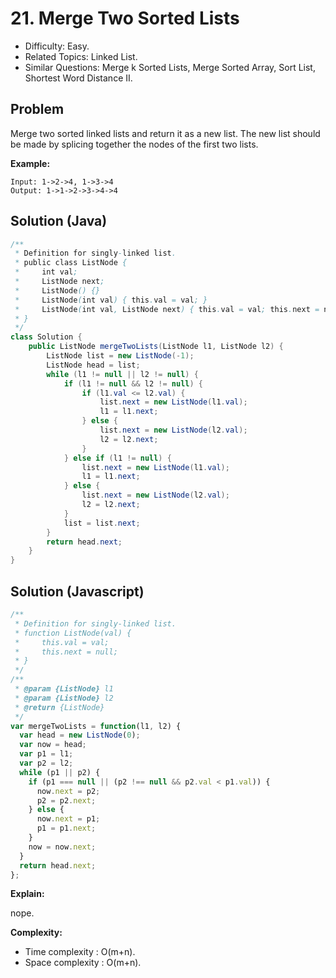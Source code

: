 # 21. Merge Two Sorted Lists

- Difficulty: Easy.
- Related Topics: Linked List.
- Similar Questions: Merge k Sorted Lists, Merge Sorted Array, Sort List, Shortest Word Distance II.

## Problem

Merge two sorted linked lists and return it as a new list. The new list should be made by splicing together the nodes of the first two lists.

**Example:**
```
Input: 1->2->4, 1->3->4
Output: 1->1->2->3->4->4
```

## Solution (Java)
```java
/**
 * Definition for singly-linked list.
 * public class ListNode {
 *     int val;
 *     ListNode next;
 *     ListNode() {}
 *     ListNode(int val) { this.val = val; }
 *     ListNode(int val, ListNode next) { this.val = val; this.next = next; }
 * }
 */
class Solution {
    public ListNode mergeTwoLists(ListNode l1, ListNode l2) {
        ListNode list = new ListNode(-1);
        ListNode head = list;
        while (l1 != null || l2 != null) {
            if (l1 != null && l2 != null) {
                if (l1.val <= l2.val) {
                    list.next = new ListNode(l1.val);
                    l1 = l1.next;
                } else {
                    list.next = new ListNode(l2.val);
                    l2 = l2.next;
                }
            } else if (l1 != null) {
                list.next = new ListNode(l1.val);
                l1 = l1.next;
            } else {
                list.next = new ListNode(l2.val);
                l2 = l2.next;
            }
            list = list.next;
        }
        return head.next;
    }
}
```

## Solution (Javascript)

```javascript
/**
 * Definition for singly-linked list.
 * function ListNode(val) {
 *     this.val = val;
 *     this.next = null;
 * }
 */
/**
 * @param {ListNode} l1
 * @param {ListNode} l2
 * @return {ListNode}
 */
var mergeTwoLists = function(l1, l2) {
  var head = new ListNode(0);
  var now = head;
  var p1 = l1;
  var p2 = l2;
  while (p1 || p2) {
    if (p1 === null || (p2 !== null && p2.val < p1.val)) {
      now.next = p2;
      p2 = p2.next;
    } else {
      now.next = p1;
      p1 = p1.next;
    }
    now = now.next;
  }
  return head.next;
};
```

**Explain:**

nope.

**Complexity:**

* Time complexity : O(m+n).
* Space complexity : O(m+n).
